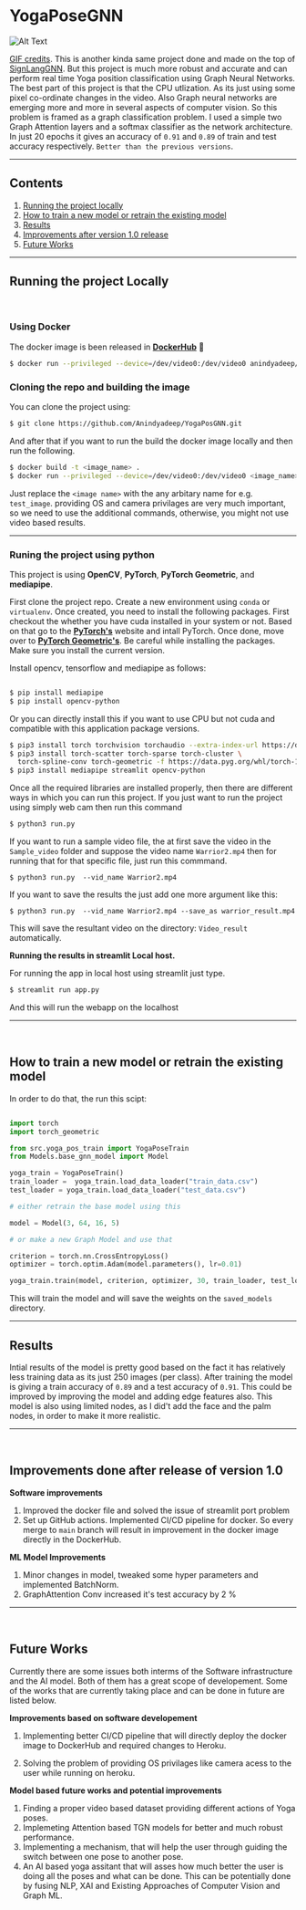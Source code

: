 # **YogaPoseGNN** 

![Alt Text](Images/warrior-result_2IogI1xJ.gif)

[GIF credits](https://www.youtube.com/watch?v=k4qaVoAbeHM&ab_channel=Howcast). This is another kinda same project done and made on the top of [SignLangGNN](https://github.com/Anindyadeep/SignLangGNN). But this project is much more robust and accurate and can perform real time Yoga position classification using Graph Neural Networks. The best part of this project is that the CPU utlization. As its just using some pixel co-ordinate changes in the video. Also Graph neural networks are emerging more and more in several aspects of computer vision. So this problem is framed as a graph classification problem. I used a simple two Graph Attention layers and a softmax classifier as the network architecture. In just 20 epochs it gives an accuracy of `0.91` and `0.89` of train and test accuracy respectively. `Better than the previous versions`.

---

## **Contents**

1. [ Running the project locally ](#run_project_locally)
2. [ How to train a new model or retrain the existing model ](#re_train_model)
3. [ Results ](#results)
4. [ Improvements after version 1.0 release ](#improvements)
5. [ Future Works ](#future_works)

---

<a name="run_project_locally"></a>
## **Running the project Locally**
<br>

### **Using Docker**

The docker image is been released in [**DockerHub**](https://hub.docker.com/repository/docker/anindyadeep/yoga_pose_gnn) 🥳
```bash
$ docker run --privileged --device=/dev/video0:/dev/video0 anindyadeep/yoga_pose_gnn:master-3e72318
```

### **Cloning the repo and building the image**

You can clone the project using:
```bash
$ git clone https://github.com/Anindyadeep/YogaPosGNN.git
```
And after that if you want to run the build the docker image locally and then run the following.

```bash
$ docker build -t <image_name> .
$ docker run --privileged --device=/dev/video0:/dev/video0 <image_name>
```

Just replace the `<image name>` with the any arbitary name for e.g. `test_image`.
providing OS and camera privilages are very much important, so we need to use the additional commands, otherwise, you might not use video based results. 

----

### **Runing the project using python**

This project is using **OpenCV**, **PyTorch**, **PyTorch Geometric**, and **mediapipe**.

First clone the project repo. Create a new environment using `conda` or `virtualenv`. Once created, you need to install the following packages. First checkout the whether you have cuda installed in your system or not. Based on that go to the **[PyTorch's](https://pytorch.org/)** website and intall PyTorch. Once done, move over to **[PyTorch Geometric's](https://pytorch-geometric.readthedocs.io/en/latest/notes/installation.html)**. Be careful while installing the packages. Make sure you install the current version. 

Install opencv, tensorflow and mediapipe as follows:

```bash

$ pip install mediapipe
$ pip install opencv-python

```

Or you can directly install this if you want to use CPU but not cuda and compatible with this application package versions. 

```bash
$ pip3 install torch torchvision torchaudio --extra-index-url https://download.pytorch.org/whl/cpu
$ pip3 install torch-scatter torch-sparse torch-cluster \
  torch-spline-conv torch-geometric -f https://data.pyg.org/whl/torch-1.12.0+cpu.html
$ pip3 install mediapipe streamlit opencv-python 
```

Once all the required libraries are installed properly, then there are different ways in which you can run this project. If you just want to run the project using simply web cam then run this command

```bash
$ python3 run.py
```

If you want to run a sample video file, the at first save the video in the `Sample_video` folder and suppose the video name `Warrior2.mp4` then for running that for that specific file, just run this commmand.

```
$ python3 run.py  --vid_name Warrior2.mp4
```

If you want to save the results the just add one more argument like this:

```
$ python3 run.py  --vid_name Warrior2.mp4 --save_as warrior_result.mp4
```
This will save the resultant video on the directory: `Video_result` automatically.

**Running the results in streamlit Local host.**

For running the app in local host using streamlit just type.

```bash
$ streamlit run app.py
```
And this will run the webapp on the localhost


----
<br>


<a name="re_train_model"></a>
## **How to train a new model or retrain the existing model**

In order to do that, the run this scipt:
```py

import torch
import torch_geometric 

from src.yoga_pos_train import YogaPoseTrain
from Models.base_gnn_model import Model 

yoga_train = YogaPoseTrain()
train_loader =  yoga_train.load_data_loader("train_data.csv")
test_loader = yoga_train.load_data_loader("test_data.csv")

# either retrain the base model using this

model = Model(3, 64, 16, 5)

# or make a new Graph Model and use that

criterion = torch.nn.CrossEntropyLoss()
optimizer = torch.optim.Adam(model.parameters(), lr=0.01)

yoga_train.train(model, criterion, optimizer, 30, train_loader, test_loader)
```

This will train the model and will save the weights on the `saved_models` directory. 

---

<a name="results"></a>
## **Results**

Intial results of the model is pretty good based on the fact it has relatively less training data as its just 250 images (per class). After training the model is giving a train accuracy of `0.89` and a test accuracy of `0.91`. This could be improved by improving the model and adding edge features also. This model is also using limited nodes, as I did't add the face and the palm nodes, in order to make it more realistic. 

---
<br>

<a name="improvements"></a>
## **Improvements done after release of version 1.0**

**Software improvements**

1. Improved the docker file and solved the issue of streamlit port problem
2. Set up GitHub actions. Implemented CI/CD pipeline for docker. So every merge to `main` branch will result in improvement in the docker image directly in the DockerHub.

**ML Model Improvements**

1. Minor changes in model, tweaked some hyper parameters and implemented BatchNorm. 
2. GraphAttention Conv increased it's test accuracy by 2 %

---

<br>

<a name="future_works"></a>
## **Future Works**

Currently there are some issues both interms of the Software infrastructure and the AI model. Both of them has a great scope of developement. Some of the works that are currently taking place and can be done in future are listed below. 

**Improvements based on software developement**

1. Implementing better CI/CD pipeline that will directly deploy the docker image to DockerHub and required changes to Heroku.

2. Solving the problem of providing OS privilages like camera acess to the user while running on heroku. 

**Model based future works and potential improvements**

1. Finding a proper video based dataset providing different actions of Yoga poses. 
2. Implemeting Attention based TGN models for better and much robust performance. 
3. Implementing a mechanism, that will help the user through guiding the switch between one pose to another pose.
4. An AI based yoga assitant that will asses how much better the user is doing all the poses and what can be done. This can be potentially done by fusing NLP, XAI and Existing Approaches of Computer Vision and Graph ML.
